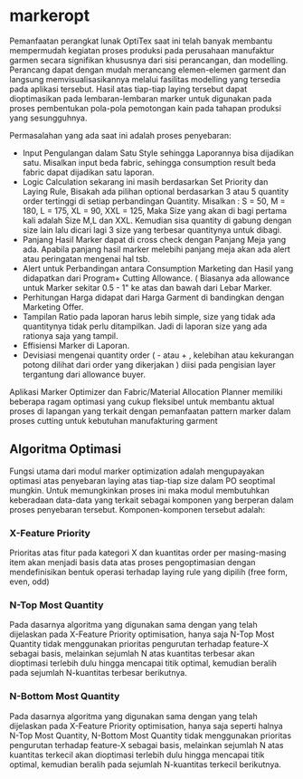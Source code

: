 # markeropt
Pemanfaatan perangkat lunak OptiTex saat ini telah banyak membantu mempermudah kegiatan proses produksi pada perusahaan manufaktur garmen secara signifikan khususnya dari sisi perancangan, dan modelling. Perancang dapat dengan mudah merancang elemen-elemen garment dan langsung memvisualisasikannya melalui fasilitas modelling yang tersedia pada aplikasi tersebut. Hasil atas tiap-tiap laying tersebut dapat dioptimasikan pada lembaran-lembaran marker untuk digunakan pada proses pembentukan pola-pola pemotongan kain pada tahapan produksi yang sesungguhnya.

Permasalahan yang ada saat ini adalah proses penyebaran:

- Input Pengulangan dalam Satu Style sehingga Laporannya bisa dijadikan satu. Misalkan input beda fabric, sehingga consumption result beda fabric dapat dijadikan satu laporan.
- Logic Calculation sekarang ini masih berdasarkan Set Priority dan Laying Rule, Bisakah ada pilihan optional berdasarkan 3 atau 5 quantity order tertinggi di setiap perbandingan Quantity.  Misalkan : S = 50, M = 180, L = 175, XL = 90, XXL = 125, Maka  Size yang akan di bagi pertama kali adalah Size  M,L dan XXL. Kemudian sisa quantity di gabung dengan size lain lalu dicari lagi 3 size yang terbesar quantitynya untuk dibagi.
- Panjang Hasil Marker dapat di cross check dengan Panjang Meja yang  ada. Apabila panjang hasil marker melebihi panjang meja akan ada alert atau peringatan mengenai hal tsb.
- Alert untuk Perbandingan antara Consumption Marketing dan Hasil yang  didapatkan dari Program+ Cutting Allowance. ( Biasanya ada allowance untuk Marker sekitar 0.5 - 1"  ke atas dan bawah dari Lebar Marker.
- Perhitungan Harga didapat dari Harga Garment di bandingkan dengan Marketing Offer.
- Tampilan Ratio pada laporan harus lebih simple, size yang tidak ada quantitynya tidak perlu ditampilkan. Jadi di laporan size yang ada rationya saja yang tampil.
- Effisiensi Marker di Laporan.
- Devisiasi mengenai quantity order ( - atau + , kelebihan atau kekurangan potong dilihat dari order yang dikerjakan ) diisi pada pengisian layer tergantung dari allowance buyer.

Aplikasi Marker Optimizer dan Fabric/Material Allocation Planner memiliki beberapa ragam optimasi yang cukup fleksibel untuk membantu aktual proses di lapangan yang terkait dengan pemanfaatan pattern marker dalam proses cutting untuk kebutuhan manufakturing garment 

## Algoritma Optimasi
Fungsi utama dari modul marker optimization adalah mengupayakan optimasi atas penyebaran laying atas tiap-tiap size dalam PO seoptimal mungkin. Untuk memungkinkan proses ini maka modul membutuhkan keberadaan data-data yang terkait sebagai komponen yang berperan dalam proses penyebaran tersebut. Komponen-komponen tersebut adalah:

### X-Feature Priority
Prioritas atas fitur pada kategori X dan kuantitas order per masing-masing item akan menjadi basis data atas proses pengoptimasian dengan mendefinisikan bentuk operasi terhadap laying rule yang dipilih (free form, even, odd)

### N-Top Most Quantity
Pada dasarnya algoritma yang digunakan sama dengan yang telah dijelaskan pada X-Feature Priority optimisation, hanya saja N-Top Most Quantity tidak menggunakan prioritas pengurutan terhadap feature-X sebagai basis, melainkan sejumlah N atas kuantitas terbesar akan dioptimasi terlebih dulu hingga mencapai titik optimal, kemudian beralih pada sejumlah N-kuantitas terbesar berikutnya.

### N-Bottom Most Quantity
Pada dasarnya algoritma yang digunakan sama dengan yang telah dijelaskan pada X-Feature Priority optimisation, hanya saja seperti halnya N-Top Most Quantity, N-Bottom Most Quantity tidak menggunakan prioritas pengurutan terhadap feature-X sebagai basis, melainkan sejumlah N atas kuantitas terkecil akan dioptimasi terlebih dulu hingga mencapai titik optimal, kemudian beralih pada sejumlah N-kuantitas terkecil berikutnya.